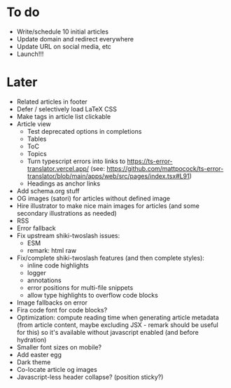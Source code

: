# To do

- Write/schedule 10 initial articles
- Update domain and redirect everywhere
- Update URL on social media, etc
- Launch!!!

# Later

- Related articles in footer
- Defer / selectively load LaTeX CSS
- Make tags in article list clickable
- Article view
  - Test deprecated options in completions
  - Tables
  - ToC
  - Topics
  - Turn typescript errors into links to https://ts-error-translator.vercel.app/ (see: https://github.com/mattpocock/ts-error-translator/blob/main/apps/web/src/pages/index.tsx#L91)
  - Headings as anchor links
- Add schema.org stuff
- OG images (satori) for articles without defined image
- Hire illustrator to make nice main images for articles (and some secondary illustrations as needed)
- RSS
- Error fallback
- Fix upstream shiki-twoslash issues:
  - ESM
  - remark: html raw
- Fix/complete shiki-twoslash features (and then complete styles):
  - inline code highlights
  - logger
  - annotations
  - error positions for multi-file snippets
  - allow type highlights to overflow code blocks
- Image fallbacks on error
- Fira code font for code blocks?
- Optimization: compute reading time when generating article metadata (from article content, maybe excluding JSX - remark should be useful for this) so it's available without javascript enabled (and before hydration)
- Smaller font sizes on mobile?
- Add easter egg
- Dark theme
- Co-locate article og images
- Javascript-less header collapse? (position sticky?)
